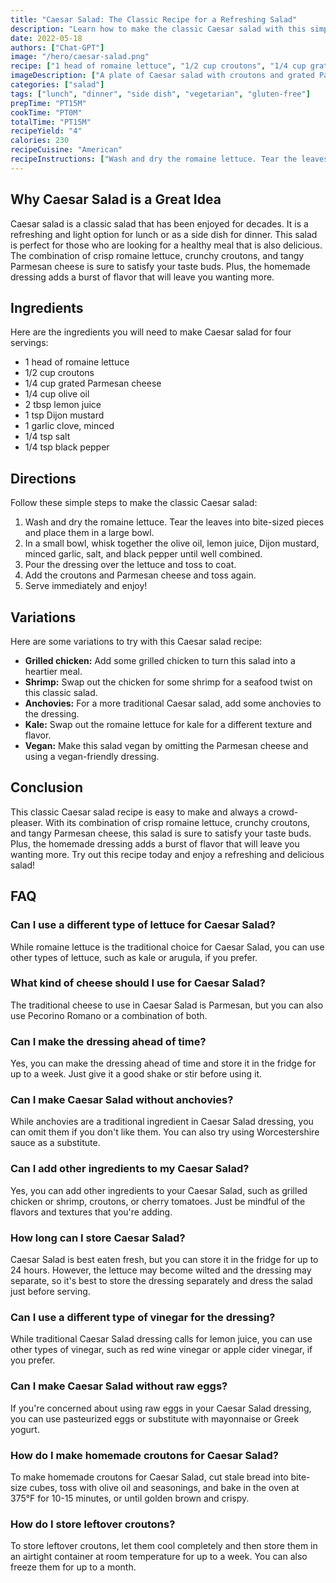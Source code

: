 ```yaml
---
title: "Caesar Salad: The Classic Recipe for a Refreshing Salad"
description: "Learn how to make the classic Caesar salad with this simple recipe. Perfect for a light lunch or as a side dish for dinner, this salad is easy to make and always a crowd-pleaser."
date: 2022-05-18
authors: ["Chat-GPT"]
image: "/hero/caesar-salad.png"
recipe: ["1 head of romaine lettuce", "1/2 cup croutons", "1/4 cup grated Parmesan cheese", "1/4 cup olive oil", "2 tbsp lemon juice", "1 tsp Dijon mustard", "1 garlic clove", "1/4 tsp salt", "1/4 tsp black pepper"]
imageDescription: ["A plate of Caesar salad with croutons and grated Parmesan cheese on top"]
categories: ["salad"]
tags: ["lunch", "dinner", "side dish", "vegetarian", "gluten-free"]
prepTime: "PT15M"
cookTime: "PT0M"
totalTime: "PT15M"
recipeYield: "4"
calories: 230
recipeCuisine: "American"
recipeInstructions: ["Wash and dry the romaine lettuce. Tear the leaves into bite-sized pieces and place them in a large bowl.", "In a small bowl, whisk together the olive oil, lemon juice, Dijon mustard, minced garlic, salt, and black pepper until well combined.", "Pour the dressing over the lettuce and toss to coat.", "Add the croutons and Parmesan cheese and toss again.", "Serve immediately and enjoy!"]
---
```


## Why Caesar Salad is a Great Idea

Caesar salad is a classic salad that has been enjoyed for decades. It is a refreshing and light option for lunch or as a side dish for dinner. This salad is perfect for those who are looking for a healthy meal that is also delicious. The combination of crisp romaine lettuce, crunchy croutons, and tangy Parmesan cheese is sure to satisfy your taste buds. Plus, the homemade dressing adds a burst of flavor that will leave you wanting more.

## Ingredients

Here are the ingredients you will need to make Caesar salad for four servings:

- 1 head of romaine lettuce
- 1/2 cup croutons
- 1/4 cup grated Parmesan cheese
- 1/4 cup olive oil
- 2 tbsp lemon juice
- 1 tsp Dijon mustard
- 1 garlic clove, minced
- 1/4 tsp salt
- 1/4 tsp black pepper

## Directions

Follow these simple steps to make the classic Caesar salad:

1. Wash and dry the romaine lettuce. Tear the leaves into bite-sized pieces and place them in a large bowl.
2. In a small bowl, whisk together the olive oil, lemon juice, Dijon mustard, minced garlic, salt, and black pepper until well combined.
3. Pour the dressing over the lettuce and toss to coat.
4. Add the croutons and Parmesan cheese and toss again.
5. Serve immediately and enjoy!

## Variations

Here are some variations to try with this Caesar salad recipe:

- **Grilled chicken:** Add some grilled chicken to turn this salad into a heartier meal.
- **Shrimp:** Swap out the chicken for some shrimp for a seafood twist on this classic salad.
- **Anchovies:** For a more traditional Caesar salad, add some anchovies to the dressing.
- **Kale:** Swap out the romaine lettuce for kale for a different texture and flavor.
- **Vegan:** Make this salad vegan by omitting the Parmesan cheese and using a vegan-friendly dressing.

## Conclusion

This classic Caesar salad recipe is easy to make and always a crowd-pleaser. With its combination of crisp romaine lettuce, crunchy croutons, and tangy Parmesan cheese, this salad is sure to satisfy your taste buds. Plus, the homemade dressing adds a burst of flavor that will leave you wanting more. Try out this recipe today and enjoy a refreshing and delicious salad!

## FAQ

### Can I use a different type of lettuce for Caesar Salad?

While romaine lettuce is the traditional choice for Caesar Salad, you can use other types of lettuce, such as kale or arugula, if you prefer.

### What kind of cheese should I use for Caesar Salad?

The traditional cheese to use in Caesar Salad is Parmesan, but you can also use Pecorino Romano or a combination of both.

### Can I make the dressing ahead of time?

Yes, you can make the dressing ahead of time and store it in the fridge for up to a week. Just give it a good shake or stir before using it.

### Can I make Caesar Salad without anchovies?

While anchovies are a traditional ingredient in Caesar Salad dressing, you can omit them if you don't like them. You can also try using Worcestershire sauce as a substitute.

### Can I add other ingredients to my Caesar Salad?

Yes, you can add other ingredients to your Caesar Salad, such as grilled chicken or shrimp, croutons, or cherry tomatoes. Just be mindful of the flavors and textures that you're adding.

### How long can I store Caesar Salad?

Caesar Salad is best eaten fresh, but you can store it in the fridge for up to 24 hours. However, the lettuce may become wilted and the dressing may separate, so it's best to store the dressing separately and dress the salad just before serving.

### Can I use a different type of vinegar for the dressing?

While traditional Caesar Salad dressing calls for lemon juice, you can use other types of vinegar, such as red wine vinegar or apple cider vinegar, if you prefer.

### Can I make Caesar Salad without raw eggs?

If you're concerned about using raw eggs in your Caesar Salad dressing, you can use pasteurized eggs or substitute with mayonnaise or Greek yogurt.

### How do I make homemade croutons for Caesar Salad?

To make homemade croutons for Caesar Salad, cut stale bread into bite-size cubes, toss with olive oil and seasonings, and bake in the oven at 375°F for 10-15 minutes, or until golden brown and crispy.

### How do I store leftover croutons?

To store leftover croutons, let them cool completely and then store them in an airtight container at room temperature for up to a week. You can also freeze them for up to a month.